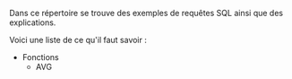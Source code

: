 Dans ce répertoire se trouve des exemples de requêtes SQL ainsi que des explications.

Voici une liste de ce qu'il faut savoir :
<html>
 <ul>
  <li>Fonctions
   <ul>
    <li>AVG</li>
   </ul>
  </li>
 </ul>
</html>
